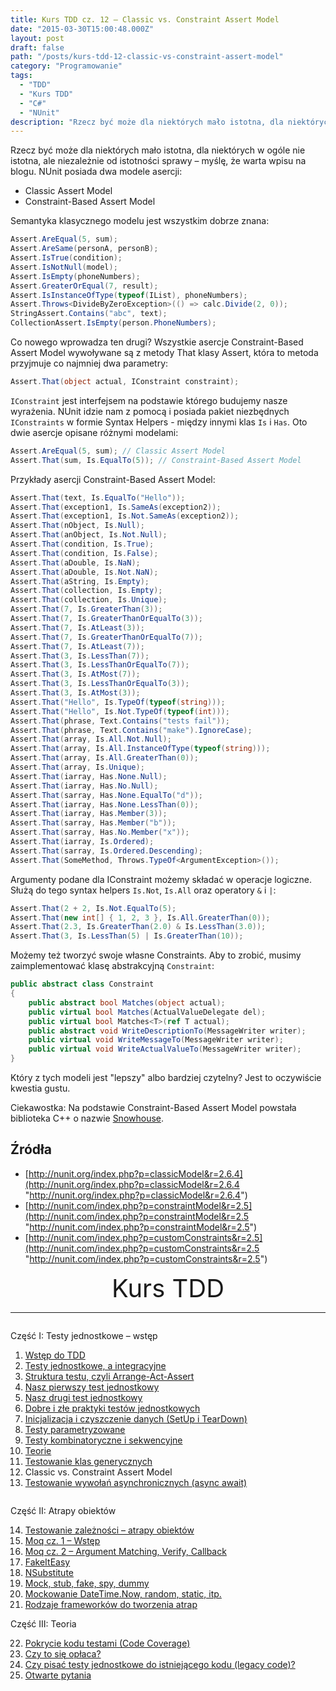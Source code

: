 ```yaml
---
title: Kurs TDD cz. 12 — Classic vs. Constraint Assert Model
date: "2015-03-30T15:00:48.000Z"
layout: post
draft: false
path: "/posts/kurs-tdd-12-classic-vs-constraint-assert-model"
category: "Programowanie"
tags:
  - "TDD"
  - "Kurs TDD"
  - "C#"
  - "NUnit"
description: "Rzecz być może dla niektórych mało istotna, dla niektórych w ogóle nie istotna, ale niezależnie od istotności sprawy – myślę, że warta wpisu na blogu. NUnit posiada dwa modele asercji: Classic Assert Model oraz Constraint-Based Assert Model."
---
```


Rzecz być może dla niektórych mało istotna, dla niektórych w ogóle nie istotna, ale niezależnie od istotności sprawy – myślę, że warta wpisu na blogu. NUnit posiada dwa modele asercji:

*   Classic Assert Model
*   Constraint-Based Assert Model

Semantyka klasycznego modelu jest wszystkim dobrze znana:

```csharp
Assert.AreEqual(5, sum);
Assert.AreSame(personA, personB);
Assert.IsTrue(condition);
Assert.IsNotNull(model);
Assert.IsEmpty(phoneNumbers);
Assert.GreaterOrEqual(7, result);
Assert.IsInstanceOfType(typeof(IList), phoneNumbers);
Assert.Throws<DivideByZeroException>(() => calc.Divide(2, 0));
StringAssert.Contains("abc", text);
CollectionAssert.IsEmpty(person.PhoneNumbers);
```

 Co nowego wprowadza ten drugi? Wszystkie asercje Constraint-Based Assert Model wywoływane są z metody That klasy Assert, która to metoda przyjmuje co najmniej dwa parametry: 

```csharp
Assert.That(object actual, IConstraint constraint);
```

 `IConstraint` jest interfejsem na podstawie którego budujemy nasze wyrażenia. NUnit idzie nam z pomocą i posiada pakiet niezbędnych `IConstraints` w formie Syntax Helpers - między innymi klas `Is` i `Has`. Oto dwie asercje opisane różnymi modelami:

```csharp
Assert.AreEqual(5, sum); // Classic Assert Model
Assert.That(sum, Is.EqualTo(5)); // Constraint-Based Assert Model
```

 Przykłady asercji Constraint-Based Assert Model: 

```csharp
Assert.That(text, Is.EqualTo("Hello"));
Assert.That(exception1, Is.SameAs(exception2));
Assert.That(exception1, Is.Not.SameAs(exception2));
Assert.That(nObject, Is.Null);
Assert.That(anObject, Is.Not.Null);
Assert.That(condition, Is.True);
Assert.That(condition, Is.False);
Assert.That(aDouble, Is.NaN);
Assert.That(aDouble, Is.Not.NaN);
Assert.That(aString, Is.Empty);
Assert.That(collection, Is.Empty);
Assert.That(collection, Is.Unique);
Assert.That(7, Is.GreaterThan(3));
Assert.That(7, Is.GreaterThanOrEqualTo(3));
Assert.That(7, Is.AtLeast(3));
Assert.That(7, Is.GreaterThanOrEqualTo(7));
Assert.That(7, Is.AtLeast(7));
Assert.That(3, Is.LessThan(7));
Assert.That(3, Is.LessThanOrEqualTo(7));
Assert.That(3, Is.AtMost(7));
Assert.That(3, Is.LessThanOrEqualTo(3));
Assert.That(3, Is.AtMost(3));
Assert.That("Hello", Is.TypeOf(typeof(string)));
Assert.That("Hello", Is.Not.TypeOf(typeof(int)));
Assert.That(phrase, Text.Contains("tests fail"));
Assert.That(phrase, Text.Contains("make").IgnoreCase);
Assert.That(array, Is.All.Not.Null);
Assert.That(array, Is.All.InstanceOfType(typeof(string)));
Assert.That(array, Is.All.GreaterThan(0));
Assert.That(array, Is.Unique);
Assert.That(iarray, Has.None.Null);
Assert.That(iarray, Has.No.Null);
Assert.That(sarray, Has.None.EqualTo("d"));
Assert.That(iarray, Has.None.LessThan(0));
Assert.That(iarray, Has.Member(3));
Assert.That(sarray, Has.Member("b"));
Assert.That(sarray, Has.No.Member("x"));
Assert.That(iarray, Is.Ordered);
Assert.That(sarray, Is.Ordered.Descending);
Assert.That(SomeMethod, Throws.TypeOf<ArgumentException>());
```

 Argumenty podane dla IConstraint możemy składać w operacje logiczne. Służą do tego syntax helpers `Is.Not`, `Is.All` oraz operatory `&` i `|`:

```csharp
Assert.That(2 + 2, Is.Not.EqualTo(5);
Assert.That(new int[] { 1, 2, 3 }, Is.All.GreaterThan(0));
Assert.That(2.3, Is.GreaterThan(2.0) & Is.LessThan(3.0));
Assert.That(3, Is.LessThan(5) | Is.GreaterThan(10));
```

 Możemy też tworzyć swoje własne Constraints. Aby to zrobić, musimy zaimplementować klasę abstrakcyjną `Constraint`: 

```csharp
public abstract class Constraint
{
    public abstract bool Matches(object actual);
    public virtual bool Matches(ActualValueDelegate del);
    public virtual bool Matches<T>(ref T actual);
    public abstract void WriteDescriptionTo(MessageWriter writer);
    public virtual void WriteMessageTo(MessageWriter writer);
    public virtual void WriteActualValueTo(MessageWriter writer);
}
```

 Który z tych modeli jest "lepszy" albo bardziej czytelny? Jest to oczywiście kwestia gustu.
 
 Ciekawostka: Na podstawie Constraint-Based Assert Model powstała biblioteka C++ o nazwie [Snowhouse](https://github.com/joakimkarlsson/snowhouse "https://github.com/joakimkarlsson/snowhouse").

 ## Źródła

*   [http://nunit.org/index.php?p=classicModel&r=2.6.4](http://nunit.org/index.php?p=classicModel&r=2.6.4 "http://nunit.org/index.php?p=classicModel&r=2.6.4")
*   [http://nunit.com/index.php?p=constraintModel&r=2.5](http://nunit.com/index.php?p=constraintModel&r=2.5 "http://nunit.com/index.php?p=constraintModel&r=2.5")
*   [http://nunit.com/index.php?p=customConstraints&r=2.5](http://nunit.com/index.php?p=customConstraints&r=2.5 "http://nunit.com/index.php?p=customConstraints&r=2.5")

<!-- tdd-course-infobox-start -->
<div class="boxBorder">

<div style="text-align: center; font-size: 40px">Kurs TDD</div>

----

<div class="row">
<div class="column">

Część I: Testy jednostkowe – wstęp

1. [Wstęp do TDD](/posts/kurs-tdd-1-wstep/)
2. [Testy jednostkowe, a integracyjne](/posts/kurs-tdd-2-testy-jednostkowe-a-testy-integracyjne/)
3. [Struktura testu, czyli Arrange-Act-Assert](/posts/kurs-tdd-3-struktura-test-czyli-arrange-act-assert)
4. [Nasz pierwszy test jednostkowy](/posts/kurs-tdd-4-nasz-pierwszy-test-jednostkowy)
5. [Nasz drugi test jednostkowy](/posts/kurs-tdd-5-nasz-drugi-test-jednostkowy)
6. [Dobre i złe praktyki testów jednostkowych](/posts/kurs-tdd-6-dobre-i-zle-praktyki-testow-jednostkowych)
7. [Inicjalizacja i czyszczenie danych (SetUp i TearDown)](/posts/kurs-tdd-7-inicjalizacja-i-czyszczenie-danych-setup-i-teardown/)
8. [Testy parametryzowane](/posts/kurs-tdd-8-testy-parametryzowane)
9. [Testy kombinatoryczne i sekwencyjne](/posts/kurs-tdd-9-testy-kombinatoryczne-i-sekwencyjne)
10. [Teorie](/posts/kurs-tdd-10-teorie)
11. [Testowanie klas generycznych](/posts/kurs-tdd-11-testowanie-klas-generycznych)
12. Classic vs. Constraint Assert Model
13. [Testowanie wywołań asynchronicznych (async await)](/posts/kurs-tdd-13-testowanie-wywolan-asynchronicznych-async-await)

</div>

<div class="column">

Część II: Atrapy obiektów

14. [Testowanie zależności – atrapy obiektów](/posts/kurs-tdd-14-testowanie-zaleznosci-atrapy-obiektow)
2. [Moq cz. 1 – Wstęp](/posts/kurs-tdd-15-wstep-do-moq)
3. [Moq cz. 2 – Argument Matching, Verify, Callback](/posts/kurs-tdd-16-zaawansowane-techniki-moq-argument-matching-verify-callback)
4. [FakeItEasy](/posts/kurs-tdd-17-fakeiteasy)
5. [NSubstitute](/posts/kurs-tdd-18-nsubstitute)
6. [Mock, stub, fake, spy, dummy](/posts/kurs-tdd-19-mock-stub-fake-spy-dummy)
7. [Mockowanie DateTime.Now, random, static, itp.](/posts/kurs-tdd-20-mockowanie-datetime-now-random-static-itp)
8. [Rodzaje frameworków do tworzenia atrap](/posts/kurs-tdd-21-rodzaje-frameworkow-do-tworzenia-atrap/)

Część III: Teoria

22. [Pokrycie kodu testami (Code Coverage)](/posts/kurs-tdd-22-pokrycie-kodu-testami-code-coverage/)
1. [Czy to się opłaca?](/posts/kurs-tdd-23-czy-to-sie-oplaca/)
1. [Czy pisać testy jednostkowe do istniejącego kodu (legacy code)?](/posts/kurs-tdd-24-czy-pisac-testy-jednostkowe-do-istniejacego-kodu-legacy-code/)
1. [Otwarte pytania](/posts/kurs-tdd-25-otwarte-pytania/)

</div>
</div>
</div>
<!-- tdd-course-infobox-end -->